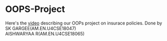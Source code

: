 # OOPS-Project
Here's the [video](https://youtu.be/s6Lp0KZMS9M) describing our OOPs project on insurace policies.
Done by                                                                                                                                   
SK GARGEE(AM.EN.U4CSE18047)                                                                                                               
AISHWARYAA R(AM.EN.U4CSE18065)
